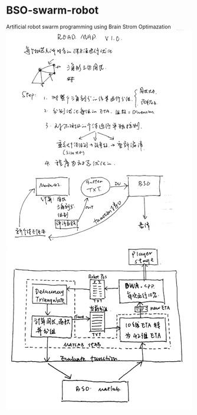 # BSO-swarm-robot
Artificial robot swarm programming using Brain Strom Optimazation
![Image text](https://raw.githubusercontent.com/Travis-MA/BSO-swarm-robot/master/img-folder/roadmap%201.png)
![Image text](https://raw.githubusercontent.com/Travis-MA/BSO-swarm-robot/master/img-folder/roadmap%202.png)